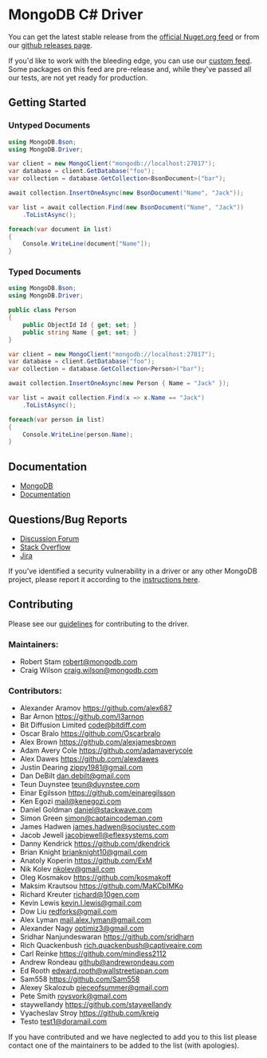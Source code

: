 ﻿MongoDB C# Driver
=================

You can get the latest stable release from the [official Nuget.org feed](http://www.nuget.org/packages/mongocsharpdriver) or from our [github releases page](https://github.com/mongodb/mongo-csharp-driver/releases).

If you'd like to work with the bleeding edge, you can use our [custom feed](https://www.myget.org/gallery/mongodb). Some packages on this feed are pre-release and, while they've passed all our tests, are not yet ready for production.


Getting Started
---------------

### Untyped Documents
```C#
using MongoDB.Bson;
using MongoDB.Driver;
```

```C#
var client = new MongoClient("mongodb://localhost:27017");
var database = client.GetDatabase("foo");
var collection = database.GetCollection<BsonDocument>("bar");

await collection.InsertOneAsync(new BsonDocument("Name", "Jack"));

var list = await collection.Find(new BsonDocument("Name", "Jack"))
    .ToListAsync();

foreach(var document in list)
{
    Console.WriteLine(document["Name"]);
}
```

### Typed Documents

```C#
using MongoDB.Bson;
using MongoDB.Driver;
```

```C#
public class Person
{
    public ObjectId Id { get; set; }
    public string Name { get; set; }
}
```

```C#
var client = new MongoClient("mongodb://localhost:27017");
var database = client.GetDatabase("foo");
var collection = database.GetCollection<Person>("bar");

await collection.InsertOneAsync(new Person { Name = "Jack" });

var list = await collection.Find(x => x.Name == "Jack")
    .ToListAsync();

foreach(var person in list)
{
    Console.WriteLine(person.Name);
}
```

Documentation
-------------
* [MongoDB](http://www.mongodb.org/)
* [Documentation](http://mongodb.github.io/mongo-csharp-driver/)

Questions/Bug Reports
---------------------
* [Discussion Forum](http://groups.google.com/group/mongodb-user)
* [Stack Overflow](http://stackoverflow.com/questions/tagged/mongodb)
* [Jira](https://jira.mongodb.org/browse/CSHARP)

If you’ve identified a security vulnerability in a driver or any other MongoDB project, please report it according to the [instructions here](http://docs.mongodb.org/manual/tutorial/create-a-vulnerability-report).

Contributing
------------

Please see our [guidelines](CONTRIBUTING.md) for contributing to the driver.

### Maintainers:
* Robert Stam               robert@mongodb.com
* Craig Wilson              craig.wilson@mongodb.com

### Contributors:
* Alexander Aramov          https://github.com/alex687
* Bar Arnon                 https://github.com/I3arnon
* Bit Diffusion Limited     code@bitdiff.com
* Oscar Bralo               https://github.com/Oscarbralo
* Alex Brown                https://github.com/alexjamesbrown
* Adam Avery Cole           https://github.com/adamaverycole
* Alex Dawes                https://github.com/alexdawes
* Justin Dearing            zippy1981@gmail.com
* Dan DeBilt                dan.debilt@gmail.com
* Teun Duynstee             teun@duynstee.com
* Einar Egilsson            https://github.com/einaregilsson
* Ken Egozi                 mail@kenegozi.com
* Daniel Goldman            daniel@stackwave.com
* Simon Green               simon@captaincodeman.com
* James Hadwen              james.hadwen@sociustec.com
* Jacob Jewell              jacobjewell@eflexsystems.com
* Danny Kendrick            https://github.com/dkendrick
* Brian Knight              brianknight10@gmail.com  
* Anatoly Koperin           https://github.com/ExM
* Nik Kolev                 nkolev@gmail.com
* Oleg Kosmakov             https://github.com/kosmakoff
* Maksim Krautsou           https://github.com/MaKCbIMKo
* Richard Kreuter           richard@10gen.com
* Kevin Lewis               kevin.l.lewis@gmail.com
* Dow Liu                   redforks@gmail.com
* Alex Lyman                mail.alex.lyman@gmail.com
* Alexander Nagy            optimiz3@gmail.com
* Sridhar Nanjundeswaran    https://github.com/sridharn
* Rich Quackenbush          rich.quackenbush@captiveaire.com
* Carl Reinke               https://github.com/mindless2112
* Andrew Rondeau            github@andrewrondeau.com
* Ed Rooth                  edward.rooth@wallstreetjapan.com
* Sam558                    https://github.com/Sam558
* Alexey Skalozub           pieceofsummer@gmail.com
* Pete Smith                roysvork@gmail.com
* staywellandy              https://github.com/staywellandy
* Vyacheslav Stroy          https://github.com/kreig
* Testo                     test1@doramail.com   

If you have contributed and we have neglected to add you to this list please contact one of the maintainers to be added to the list (with apologies).